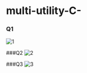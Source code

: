 ﻿# multi-utility-C-


### Q1
![1](https://github.com/user-attachments/assets/80527ee6-d68b-4927-8d87-419976e6cf71)

###Q2
![2](https://github.com/user-attachments/assets/f9e09132-7ce7-47d9-b263-b3d345fa6ef2)

###Q3
![3](https://github.com/user-attachments/assets/c107619b-8840-45aa-bc1f-05253a814aad)
